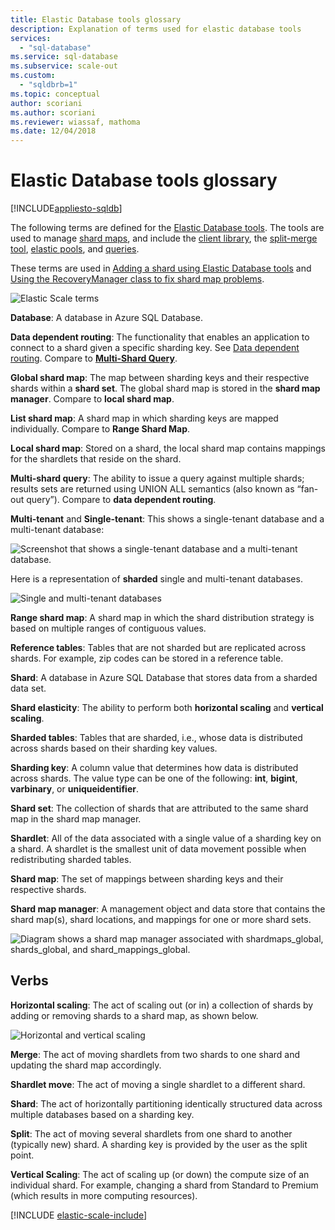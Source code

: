 ```yaml
---
title: Elastic Database tools glossary
description: Explanation of terms used for elastic database tools
services:
  - "sql-database"
ms.service: sql-database
ms.subservice: scale-out
ms.custom:
  - "sqldbrb=1"
ms.topic: conceptual
author: scoriani
ms.author: scoriani
ms.reviewer: wiassaf, mathoma
ms.date: 12/04/2018
---
```

# Elastic Database tools glossary
[!INCLUDE[appliesto-sqldb](../includes/appliesto-sqldb.md)]

The following terms are defined for the [Elastic Database tools](elastic-scale-introduction.md). The tools are used to manage [shard maps](elastic-scale-shard-map-management.md), and include the [client library](elastic-database-client-library.md), the [split-merge tool](elastic-scale-overview-split-and-merge.md), [elastic pools](elastic-pool-overview.md), and [queries](elastic-query-overview.md). 

These terms are used in [Adding a shard using Elastic Database tools](elastic-scale-add-a-shard.md) and [Using the RecoveryManager class to fix shard map problems](elastic-database-recovery-manager.md).

![Elastic Scale terms][1]

**Database**: A database in Azure SQL Database. 

**Data dependent routing**: The functionality that enables an application to connect to a shard given a specific sharding key. See [Data dependent routing](elastic-scale-data-dependent-routing.md). Compare to **[Multi-Shard Query](elastic-scale-multishard-querying.md)**.

**Global shard map**: The map between sharding keys and their respective shards within a **shard set**. The global shard map is stored in the **shard map manager**. Compare to **local shard map**.

**List shard map**: A shard map in which sharding keys are mapped individually. Compare to **Range Shard Map**.   

**Local shard map**: Stored on a shard, the local shard map contains mappings for the shardlets that reside on the shard.

**Multi-shard query**: The ability to issue a query against multiple shards; results sets are returned using UNION ALL semantics (also known as “fan-out query”). Compare to **data dependent routing**.

**Multi-tenant** and **Single-tenant**: This shows a single-tenant database and a multi-tenant database:

![Screenshot that shows a single-tenant database and a multi-tenant database.](./media/elastic-scale-glossary/multi-single-simple.png)

Here is a representation of **sharded** single and multi-tenant databases. 

![Single and multi-tenant databases](./media/elastic-scale-glossary/shards-single-multi.png)

**Range shard map**: A shard map in which the shard distribution strategy is based on multiple ranges of contiguous values. 

**Reference tables**: Tables that are not sharded but are replicated across shards. For example, zip codes can be stored in a reference table. 

**Shard**: A database in Azure SQL Database that stores data from a sharded data set. 

**Shard elasticity**: The ability to perform both **horizontal scaling** and **vertical scaling**.

**Sharded tables**: Tables that are sharded, i.e., whose data is distributed across shards based on their sharding key values. 

**Sharding key**: A column value that determines how data is distributed across shards. The value type can be one of the following: **int**, **bigint**, **varbinary**, or **uniqueidentifier**. 

**Shard set**: The collection of shards that are attributed to the same shard map in the shard map manager.  

**Shardlet**: All of the data associated with a single value of a sharding key on a shard. A shardlet is the smallest unit of data movement possible when redistributing sharded tables. 

**Shard map**: The set of mappings between sharding keys and their respective shards.

**Shard map manager**: A management object and data store that contains the shard map(s), shard locations, and mappings for one or more shard sets.

![Diagram shows a shard map manager associated with shardmaps_global, shards_global, and shard_mappings_global.][2]

## Verbs
**Horizontal scaling**: The act of scaling out (or in) a collection of shards by adding or removing shards to a shard map, as shown below.

![Horizontal and vertical scaling][3]

**Merge**: The act of moving shardlets from two shards to one shard and updating the shard map accordingly.

**Shardlet move**: The act of moving a single shardlet to a different shard. 

**Shard**: The act of horizontally partitioning identically structured data across multiple databases based on a sharding key.

**Split**: The act of moving several shardlets from one shard to another (typically new) shard. A sharding key is provided by the user as the split point.

**Vertical Scaling**: The act of scaling up (or down) the compute size of an individual shard. For example, changing a shard from Standard to Premium (which results in more computing resources). 

[!INCLUDE [elastic-scale-include](../includes/elastic-scale-include.md)]

<!--Image references-->
[1]: ./media/elastic-scale-glossary/glossary.png
[2]: ./media/elastic-scale-glossary/mappings.png
[3]: ./media/elastic-scale-glossary/h_versus_vert.png

